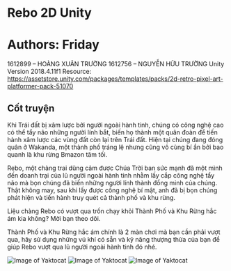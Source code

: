 # Rebo 2D Unity
# Authors: Friday
1612899 – HOÀNG XUÂN TRƯỜNG
1612756 – NGUYỄN HỮU TRƯỜNG
Unity Version 2018.4.11f1
Resource: https://assetstore.unity.com/packages/templates/packs/2d-retro-pixel-art-platformer-pack-51070

## Cốt truyện
Khi Trái đất bị xâm lược bởi người ngoài hành tinh, chúng có công nghệ cao có thể tẩy não những người lính bắt, biến họ thành một quân đoàn để tiến hành xâm lược các vùng đất còn lại trên Trái đất. Hiện tại chúng đang đóng quân ở Wakanda, một thành phố tráng lệ nhưng cũng vô cùng bí ẩn bởi bao quanh là khu rừng Bmazon tăm tối.  

Rebo, một chàng trai dũng cảm được Chúa Trời ban sức mạnh đã một mình đến doanh trại của lũ người ngoài hành tinh nhằm lấy cắp công nghệ tẩy não mà bọn chúng đã biến những người lính thành đồng minh của chúng. Thật không may, sau khi lấy được công nghệ bí mật, anh đã bị bọn chúng phát hiện và tiến hành truy quét cả thành phố và khu rừng.  

Liệu chàng Rebo có vượt qua trốn chạy khỏi Thành Phố và Khu Rừng hắc ám kia không? Mời bạn theo dõi. 

Thành Phố và Khu Rừng hắc ám chính là 2 màn chơi mà bạn cần phải vượt qua, hãy sử dụng những vú khí có sẵn và kỹ năng thượng thừa của bạn để giúp Rebo vượt qua lũ người ngoài hành tinh đó nhé. 

![Image of Yaktocat](https://octodex.github.com/images/yaktocat.png)
![Image of Yaktocat](https://octodex.github.com/images/yaktocat.png)
![Image of Yaktocat](https://octodex.github.com/images/yaktocat.png)

